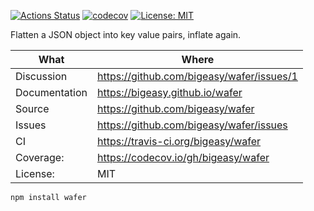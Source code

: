 [![Actions Status](https://github.com/bigeasy/wafer/workflows/Node%20CI/badge.svg)](https://github.com/bigeasy/wafer/actions)
[![codecov](https://codecov.io/gh/bigeasy/wafer/branch/master/graph/badge.svg)](https://codecov.io/gh/bigeasy/wafer)
[![License: MIT](https://img.shields.io/badge/License-MIT-yellow.svg)](https://opensource.org/licenses/MIT)

Flatten a JSON object into key value pairs, inflate again.

| What          | Where                                     |
| --- | --- |
| Discussion    | https://github.com/bigeasy/wafer/issues/1 |
| Documentation | https://bigeasy.github.io/wafer           |
| Source        | https://github.com/bigeasy/wafer          |
| Issues        | https://github.com/bigeasy/wafer/issues   |
| CI            | https://travis-ci.org/bigeasy/wafer       |
| Coverage:     | https://codecov.io/gh/bigeasy/wafer       |
| License:      | MIT                                       |


```
npm install wafer
```

